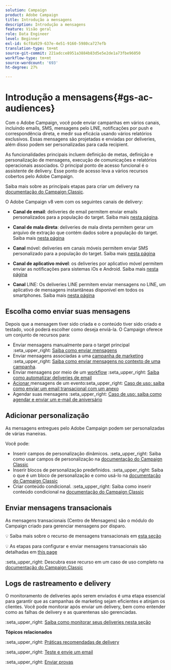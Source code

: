 ```yaml
---
solution: Campaign
product: Adobe Campaign
title: Introdução a mensagens
description: Introdução a mensagens
feature: Visão geral
role: Data Engineer
level: Beginner
exl-id: 6cf8a929-637e-4e51-9160-5980ca727efb
translation-type: tm+mt
source-git-commit: 221adcce8951a3884b83d5e5e2de1a73fbe96050
workflow-type: tm+mt
source-wordcount: '693'
ht-degree: 27%

---
```


# Introdução a mensagens{#gs-ac-audiences}

Com o Adobe Campaign, você pode enviar campanhas em vários canais, incluindo emails, SMS, mensagens pelo LINE, notificações por push e correspondência direta, e medir sua eficácia usando vários relatórios exclusivos. Essas mensagens são projetadas e enviadas por deliveries, além disso podem ser personalizadas para cada recipient.

As funcionalidades principais incluem definição de metas, definição e personalização de mensagens, execução de comunicações e relatórios operacionais associados. O principal ponto de acesso funcional é o assistente de delivery. Esse ponto de acesso leva a vários recursos cobertos pelo Adobe Campaign.

Saiba mais sobre as principais etapas para criar um delivery na [documentação do Campaign Classic](https://experienceleague.adobe.com/docs/campaign-classic/using/sending-messages/key-steps-when-creating-a-delivery/steps-about-delivery-creation-steps.html).

O Adobe Campaign v8 vem com os seguintes canais de delivery:

* **Canal de email**: deliveries de email permitem enviar emails personalizados para a população do target. Saiba mais [nesta página](../send/email.md).

* **Canal de mala direta**: deliveries de mala direta permitem gerar um arquivo de extração que contém dados sobre a população do target.  Saiba mais [nesta página](../send/direct-mail.md)

* **Canal** móvel: deliveries em canais móveis permitem enviar SMS personalizado para a população do target.  Saiba mais [nesta página](../send/sms.md)

* **Canal de aplicativo móvel**: os deliveries por aplicativo móvel permitem enviar as notificações para sistemas iOs e Android.  Saiba mais [nesta página](../send/push.md)
* **Canal** LINE: Os deliveries LINE permitem enviar mensagens no LINE, um aplicativo de mensagens instantâneas disponível em todos os smartphones. Saiba mais [nesta página](https://experienceleague.adobe.com/docs/campaign-classic/using/sending-messages/line-channel.html)

## Escolha como enviar suas mensagens

Depois que a mensagem tiver sido criada e o conteúdo tiver sido criado e testado, você poderá escolher como deseja enviá-la. O Campaign oferece um conjunto de recursos para:

* Enviar mensagens manualmente para o target principal
:seta_upper_right: [Saiba como enviar mensagens](https://experienceleague.adobe.com/docs/campaign-classic/using/sending-messages/sending-emails/sending-an-email/sending-messages.html)
* Enviar mensagens associadas a uma [campanha de marketing](https://experienceleague.adobe.com/docs/campaign-classic/using/orchestrating-campaigns/orchestrate-campaigns/setting-up-marketing-campaigns.html)
:seta_upper_right: [Saiba como enviar mensagens no contexto de uma campanha](https://experienceleague.adobe.com/docs/campaign-classic/using/orchestrating-campaigns/orchestrate-campaigns/marketing-campaign-deliveries.html).
* Enviar mensagens por meio de um [workflow](https://experienceleague.adobe.com/docs/campaign-classic/using/automating-with-workflows/introduction/about-workflows.html)
:seta_upper_right: [Saiba como automatizar deliveries de email](https://experienceleague.adobe.com/docs/campaign-classic/using/automating-with-workflows/action-activities/delivery.html)
* [Acionar ](https://experienceleague.adobe.com/docs/campaign-classic/using/transactional-messaging/introduction/about-transactional-messaging.html) mensagens de um evento:seta_upper_right:  [Caso de uso: saiba como enviar um email transacional com um anexo](https://experienceleague.adobe.com/docs/campaign-classic/using/transactional-messaging/use-case/transactional-email-with-attachments.html)
* Agendar suas mensagens
:seta_upper_right: [Caso de uso: saiba como agendar e enviar um e-mail de aniversário](https://experienceleague.adobe.com/docs/campaign-classic/using/automating-with-workflows/use-cases/deliveries/sending-a-birthday-email.html?)


## Adicionar personalização

As mensagens entregues pelo Adobe Campaign podem ser personalizadas de várias maneiras.

Você pode:

* Inserir campos de personalização dinâmicos.
:seta_upper_right: Saiba como usar campos de personalização na [documentação do Campaign Classic](https://experienceleague.adobe.com/docs/campaign-classic/using/sending-messages/personalizing-deliveries/personalization-fields.html)
* Inserir blocos de personalização predefinidos.
:seta_upper_right: Saiba o que é um bloco de personalização e como usá-lo na [documentação do Campaign Classic](https://experienceleague.adobe.com/docs/campaign-classic/using/sending-messages/personalizing-deliveries/personalization-blocks.html)
* Criar conteúdo condicional.
:seta_upper_right: Saiba como inserir conteúdo condicional na [documentação do Campaign Classic](https://experienceleague.adobe.com/docs/campaign-classic/using/sending-messages/personalizing-deliveries/conditional-content.html)

## Enviar mensagens transacionais

As mensagens transacionais (Centro de Mensagens) são o módulo do Campaign criado para gerenciar mensagens por disparo.

:bulb: Saiba mais sobre o recurso de mensagens transacionais em [esta seção](../dev/architecture.md#transac-msg-archi)

:bulb: As etapas para configurar e enviar mensagens transacionais são detalhadas em [this page](../send/transactional.md)

:seta_upper_right: Descubra esse recurso em um caso de uso completo na [documentação do Campaign Classic](https://experienceleague.adobe.com/docs/campaign-classic/using/transactional-messaging/use-case/transactional-email-with-attachments.html?lang=en#transactional-messaging)

## Logs de rastreamento e delivery

O monitoramento de deliveries após serem enviados é uma etapa essencial para garantir que as campanhas de marketing sejam eficientes e atinjam os clientes. Você pode monitorar após enviar um delivery, bem como entender como as falhas de delivery e as quarentenas são gerenciadas.

:seta_upper_right: [Saiba como monitorar seus deliveries nesta seção](https://experienceleague.adobe.com/docs/campaign-classic/using/sending-messages/monitoring-deliveries/about-delivery-monitoring.html?lang=en#sending-messages)


**Tópicos relacionados**

:seta_upper_right:  [Práticas recomendadas de delivery](https://experienceleague.adobe.com/docs/campaign-classic/using/sending-messages/key-steps-when-creating-a-delivery/delivery-bestpractices/delivery-best-practices.html)

:seta_upper_right:  [Teste e envie um email](https://experienceleague.adobe.com/docs/campaign-classic/using/sending-messages/sending-emails/sending-an-email/sending-messages.html)

:seta_upper_right:  [Enviar provas](https://experienceleague.adobe.com/docs/campaign-classic/using/sending-messages/key-steps-when-creating-a-delivery/steps-validating-the-delivery.html)
